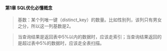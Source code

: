 #### 第1章 SQL优化必懂概念

> 基数：某个列唯一键（distinct_key）的数量。比如性别列，该列只有男女之分，所以这一列基数是2。

> 当查询结果是返回表中5%以内的数据时，应该走索引；当查询结果返回的是超过表中5%的数据时，应该走全表扫描。